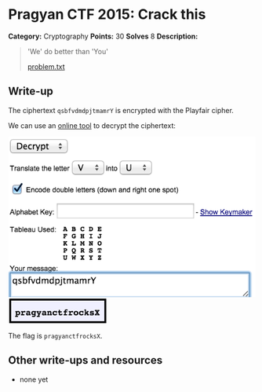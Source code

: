 # Pragyan CTF 2015: Crack this

**Category:** Cryptography
**Points:** 30
**Solves** 8
**Description:**

> 'We' do better than 'You'
>
> [problem.txt](problem.txt)

## Write-up

The ciphertext `qsbfvdmdpjtmamrY` is encrypted with the Playfair cipher.

We can use an [online tool](http://rumkin.com/tools/cipher/playfair.php) to decrypt the ciphertext:

![](playfair.png)
![](cleartext.png)

The flag is `pragyanctfrocksX`.

## Other write-ups and resources

* none yet
